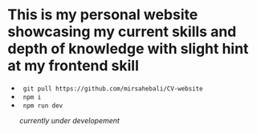 <h1> This is my personal website showcasing my current skills and depth of knowledge with slight hint at my frontend skill</h1>





<ul>
<li>
<code> git pull https://github.com/mirsahebali/CV-website </code>
</li>
<li>
<code> npm i  </code>
</li>
<li>
<code> npm run dev </code>
</li>


*currently under developement*
